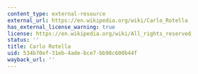 ```yaml
---
content_type: external-resource
external_url: https://en.wikipedia.org/wiki/Carlo_Rotella
has_external_license_warning: true
license: https://en.wikipedia.org/wiki/All_rights_reserved
status: ''
title: Carlo Rotella
uid: 534b70ef-31eb-4ade-bce7-bb98c600b44f
wayback_url: ''
---
```

